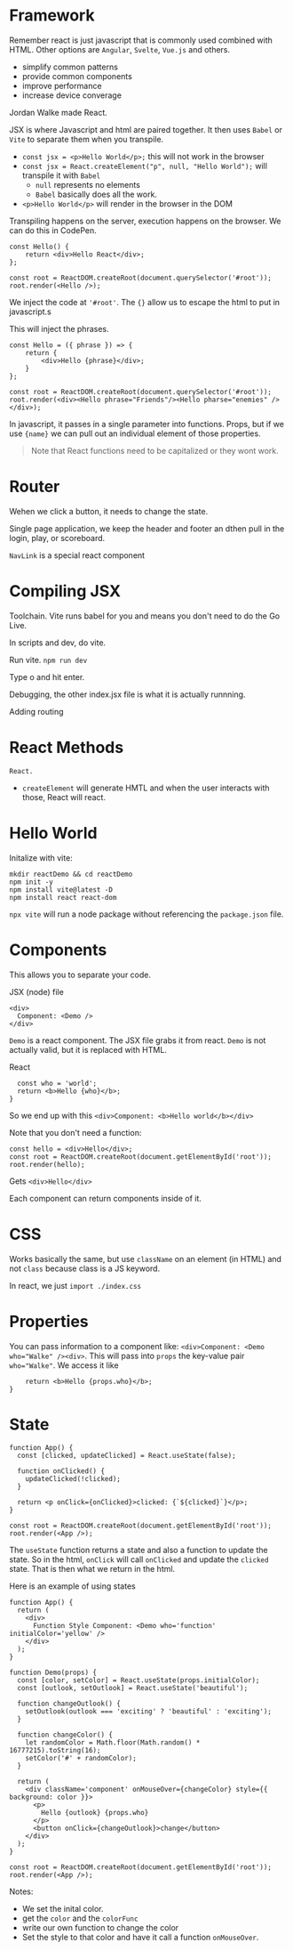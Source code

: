 # Framework
Remember react is just javascript that is commonly used combined with HTML. Other options are `Angular`, `Svelte`, `Vue.js` and others.
- simplify common patterns
- provide common components
- improve performance
- increase device converage

Jordan Walke made React.

JSX is where Javascript and html are paired together. It then uses `Babel` or `Vite` to separate them when you transpile.
- `const jsx = <p>Hello World</p>;` this will not work in the browser
- `const jsx = React.createElement("p", null, "Hello World");` will transpile it with `Babel`
    - `null` represents no elements
    - `Babel` basically does all the work.
- `<p>Hello World</p>` will render in the browser in the DOM

Transpiling happens on the server, execution happens on the browser. We can do this in CodePen.

```
const Hello() {
    return <div>Hello React</div>;
};

const root = ReactDOM.createRoot(document.querySelector('#root'));
root.render(<Hello />);
```

We inject the code at `'#root'`. The `{}` allow us to escape the html to put in javascript.s

This will inject the phrases.
```
const Hello = ({ phrase }) => {
    return {
        <div>Hello {phrase}</div>;
    }
};

const root = ReactDOM.createRoot(document.querySelector('#root'));
root.render(<div><Hello phrase="Friends"/><Hello pharse="enemies" /></div>);
```

In javascript, it passes in a single parameter into functions. Props, but if we use `{name}` we can pull out an individual element of those properties.

> Note that React functions need to be capitalized or they wont work.

# Router
Wehen we click a button, it needs to change the state.

Single page application, we keep the header and footer an dthen pull in the login, play, or scoreboard.

`NavLink` is a special react component

# Compiling JSX
Toolchain.
Vite runs babel for you and means you don't need to do the Go Live.

In scripts and dev, do vite.

Run vite.
`npm run dev`

Type o and hit enter.

Debugging, the other index.jsx file is what it is actually runnning.

Adding routing

# React Methods
`React.`
- `createElement` will generate HMTL and when the user interacts with those, React will react.

# Hello World
Initalize with vite:
```
mkdir reactDemo && cd reactDemo
npm init -y
npm install vite@latest -D
npm install react react-dom
```


`npx vite` will run a node package without referencing the `package.json` file.

# Components
This allows you to separate your code.

JSX (node) file
```
<div>
  Component: <Demo />
</div>
```
`Demo` is a react component. The JSX file grabs it from react. `Demo` is not actually valid, but it is replaced with HTML.

React
```function Demo() {
  const who = 'world';
  return <b>Hello {who}</b>;
}
```

So we end up with this `<div>Component: <b>Hello world</b></div>`

Note that you don't need a function:
```
const hello = <div>Hello</div>;
const root = ReactDOM.createRoot(document.getElementById('root'));
root.render(hello);
```
Gets
`<div>Hello</div>`

Each component can return components inside of it.

# CSS
Works basically the same, but use `className` on an element (in HTML) and not `class` because class is a JS keyword.

In react, we just `import ./index.css`

# Properties
You can pass information to a component like: `<div>Component: <Demo who="Walke" /><div>`. This will pass into `props` the key-value pair `who="Walke"`. We access it like
```function Demo(props) {
    return <b>Hello {props.who}</b>;
}
```

# State
```
function App() {
  const [clicked, updateClicked] = React.useState(false);

  function onClicked() {
    updateClicked(!clicked);
  }

  return <p onClick={onClicked}>clicked: {`${clicked}`}</p>;
}

const root = ReactDOM.createRoot(document.getElementById('root'));
root.render(<App />);
```
The `useState` function returns a state and also a function to update the state. So in the html, `onClick` will call `onClicked` and update the `clicked` state. That is then what we return in the html.

Here is an example of using states
```
function App() {
  return (
    <div>
      Function Style Component: <Demo who='function' initialColor='yellow' />
    </div>
  );
}

function Demo(props) {
  const [color, setColor] = React.useState(props.initialColor);
  const [outlook, setOutlook] = React.useState('beautiful');

  function changeOutlook() {
    setOutlook(outlook === 'exciting' ? 'beautiful' : 'exciting');
  }

  function changeColor() {
    let randomColor = Math.floor(Math.random() * 16777215).toString(16);
    setColor('#' + randomColor);
  }

  return (
    <div className='component' onMouseOver={changeColor} style={{ background: color }}>
      <p>
        Hello {outlook} {props.who}
      </p>
      <button onClick={changeOutlook}>change</button>
    </div>
  );
}

const root = ReactDOM.createRoot(document.getElementById('root'));
root.render(<App />);
```
Notes:
- We set the inital color.
- get the `color` and the `colorFunc`
- write our own function to change the color
- Set the style to that color and have it call a function `onMouseOver`.
